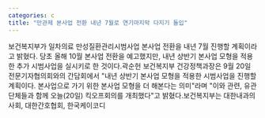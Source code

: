 ```yaml
---
categories: c
title: "만관제 본사업 전환 내년 7월로 연기마지막 다지기 돌입"
---
```

보건복지부가 일차의료 만성질환관리시범사업 본사업 전환을 내년 7월 진행할 계획이라고 밝혔다. 당초 올해 10월 본사업 전환을 예고했지만, 내년 상반기 본사업 모형을 적용한 추가 시범사업을 실시키로 한 것이다.곽순헌 보건복지부 건강정책과장은 9월 20일 전문기자협의회와의 간담회에서 "내년 상반기 본사업 모형을 적용한 시범사업을 진행할 계획이다. 본사업으로 가기 위한 본사업 모형을 더 해본다는 의미"라며 "이와 관련, 유관단체들과 함께 오늘(20일) 킥오프회의를 개최했다"고 밝혔다.보건복지부는 대한내과의사회, 대한간호협회, 한국케이코디